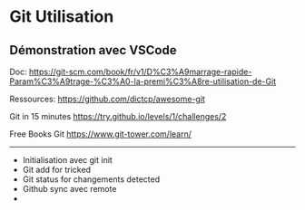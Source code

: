 # Git Utilisation

## Démonstration avec VSCode

Doc: https://git-scm.com/book/fr/v1/D%C3%A9marrage-rapide-Param%C3%A9trage-%C3%A0-la-premi%C3%A8re-utilisation-de-Git

Ressources:
https://github.com/dictcp/awesome-git


Git in 15 minutes
https://try.github.io/levels/1/challenges/2

Free Books Git
https://www.git-tower.com/learn/

------------------------------------------------------------------------------------------------------

+ Initialisation avec git init
+ Git add for tricked
+ Git status for changements detected
+ Github sync avec remote
+ 